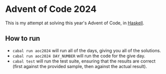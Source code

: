 # Advent of Code 2024

This is my attempt at solving this year's Advent of Code, in [Haskell](https://www.haskell.org/).

## How to run

- `cabal run aoc2024` will run all of the days, giving you all of the solutions.
- `cabal run aoc2024 DAY_NUMBER` will run the code for the give day.
- `cabal test` will run the test suite, ensuring that the results are correct (first against the provided sample, then against the actual result).
